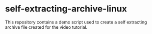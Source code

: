 # self-extracting-archive-linux
This repository contains a demo script used to create a self extracting archive file created for the video tutorial.
